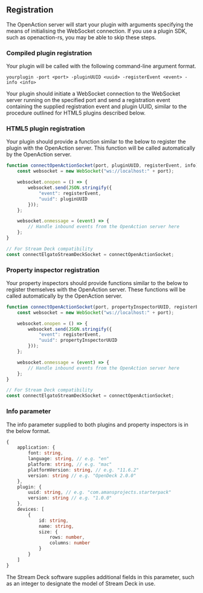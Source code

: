 ## Registration

The OpenAction server will start your plugin with arguments specifying the means of initialising the WebSocket connection. If you use a plugin SDK, such as openaction-rs, you may be able to skip these steps.

### Compiled plugin registration

Your plugin will be called with the following command-line argument format.

`yourplugin -port <port> -pluginUUID <uuid> -registerEvent <event> -info <info>`

Your plugin should initiate a WebSocket connection to the WebSocket server running on the specified port and send a registration event containing the supplied registration event and plugin UUID, similar to the procedure outlined for HTML5 plugins described below.

### HTML5 plugin registration

Your plugin should provide a function similar to the below to register the plugin with the OpenAction server. This function will be called automatically by the OpenAction server.

```js
function connectOpenActionSocket(port, pluginUUID, registerEvent, info) {
	const websocket = new WebSocket("ws://localhost:" + port);

	websocket.onopen = () => {
		websocket.send(JSON.stringify({
			"event": registerEvent,
			"uuid": pluginUUID
		}));
	};

	websocket.onmessage = (event) => {
		// Handle inbound events from the OpenAction server here
	};
}

// For Stream Deck compatibility
const connectElgatoStreamDeckSocket = connectOpenActionSocket;
```

### Property inspector registration

Your property inspectors should provide functions similar to the below to register themselves with the OpenAction server. These functions will be called automatically by the OpenAction server.

```js
function connectOpenActionSocket(port, propertyInspectorUUID, registerEvent, info) {
	const websocket = new WebSocket("ws://localhost:" + port);

	websocket.onopen = () => {
		websocket.send(JSON.stringify({
			"event": registerEvent,
			"uuid": propertyInspectorUUID
		}));
	};

	websocket.onmessage = (event) => {
		// Handle inbound events from the OpenAction server here
	};
}

// For Stream Deck compatibility
const connectElgatoStreamDeckSocket = connectOpenActionSocket;
```

### Info parameter

The info parameter supplied to both plugins and property inspectors is in the below format.

```ts
{
	application: {
		font: string,
		language: string, // e.g. "en"
		platform: string, // e.g. "mac"
		platformVersion: string, // e.g. "11.6.2"
		version: string // e.g. "OpenDeck 2.0.0"
	},
	plugin: {
		uuid: string, // e.g. "com.amansprojects.starterpack"
		version: string // e.g. "1.0.0"
	},
	devices: [
		{
			id: string,
			name: string,
			size: {
				rows: number,
				columns: number
			}
		}
	]
}
```

The Stream Deck software supplies additional fields in this parameter, such as an integer to designate the model of Stream Deck in use.
